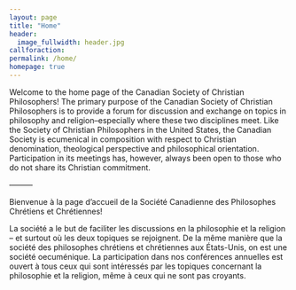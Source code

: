 ```yaml
---
layout: page
title: "Home"
header:
  image_fullwidth: header.jpg
callforaction:
permalink: /home/
homepage: true
---
```

Welcome to the home page of the Canadian Society of Christian Philosophers! The primary purpose of the Canadian Society of Christian Philosophers is to provide a forum for discussion and exchange on topics in philosophy and religion–especially where these two disciplines meet.  Like the Society of Christian Philosophers in the United States, the Canadian Society is ecumenical in composition with respect to Christian denomination, theological perspective and philosophical orientation.  Participation in its meetings has, however, always been open to those who do not share its Christian commitment.

———

Bienvenue à la page d’accueil de la Société Canadienne des Philosophes Chrétiens et Chrétiennes!

La société a le but de faciliter les discussions en la philosophie et la religion – et surtout où les deux topiques se rejoignent.    De la même manière que la société des philosophes chrétiens et chrétiennes aux États-Unis, on est une société oecuménique.  La participation dans nos conférences annuelles est ouvert à tous ceux qui sont intéressés par les topiques concernant la philosophie et la religion, même à ceux qui ne sont pas croyants.
